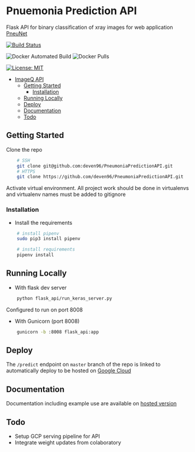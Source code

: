 # Pnuemonia Prediction API

Flask API for binary classification of xray images for web application [PneuNet](https://github.com/deven96/PneuNet)

[![Build Status](https://travis-ci.org/deven96/PneumoniaPredictionAPI.svg?branch=master)](https://travis-ci.com/deven96/PneumoniaPredictionAPI)

![Docker Automated Build](https://img.shields.io/docker/automated/deven96/pneumonia-api.svg?style=flat)
![Docker Pulls](https://img.shields.io/docker/pulls/deven96/pneumonia-api.svg?style=flat)

[![License: MIT](https://img.shields.io/badge/License-MIT-yellow.svg)](https://opensource.org/licenses/MIT)

- [ImageQ API](#imageq-api)
  - [Getting Started](#getting-started)
    - [Installation](#installation)
  - [Running Locally](#running-locally)
  - [Deploy](#deploy)
  - [Documentation](#documentation)
  - [Todo](#todo)

## Getting Started

Clone the repo

```bash
    # SSH
    git clone git@github.com:deven96/PneumoniaPredictionAPI.git
    # HTTPS
    git clone https://github.com/deven96/PneumoniaPredictionAPI.git
```

Activate virtual environment. All project work should be done in virtualenvs and virtualenv names must be added to gitignore

### Installation

- Install the requirements

```bash
    # install pipenv
    sudo pip3 install pipenv

    # install requirements
    pipenv install
```

## Running Locally

- With flask dev server

```bash
    python flask_api/run_keras_server.py
```
Configured to run on port 8008

- With Gunicorn (port 8008)

```bash
    gunicorn -b :8008 flask_api:app
```

## Deploy

The `/predict` endpoint on `master` branch of the repo is linked to automatically deploy to be hosted on [Google Cloud](https://pneumonia-api.appspot.com/predict)


## Documentation

Documentation including example use are available on [hosted version](https://pneumonia-api.appspot.com)

## Todo

- Setup GCP serving pipeline for API
- Integrate weight updates from colaboratory
